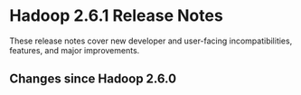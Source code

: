 # Hadoop  2.6.1 Release Notes

These release notes cover  new developer and user-facing incompatibilities, features, and major improvements.

## Changes since Hadoop 2.6.0



